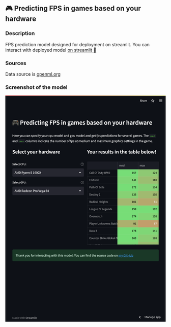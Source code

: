 ## 🎮 Predicting FPS in games based on your hardware
### Description
FPS prediction model designed for 
deployment on streamlit.
You can interact with deployed model [on streamlit 👾](https://fpsgames.streamlit.app/)
### Sources
Data source is [openml.org](https://www.openml.org/search?type=data&sort=runs&id=42737&status=active)
### Screenshot of the model

![Screenshot of the model](./images/fpsgames.streamlit.app_.png)
